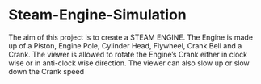 # Steam-Engine-Simulation
The aim of this project is to create a STEAM ENGINE. The Engine is made up of a Piston, Engine Pole, Cylinder Head, Flywheel, Crank Bell and a Crank. The viewer is  allowed to rotate the Engine’s Crank either in clock wise or in anti-clock wise direction.  The viewer can also slow up or slow down the Crank speed
